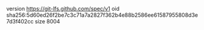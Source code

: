 version https://git-lfs.github.com/spec/v1
oid sha256:5d60ed26f2be7c3c71a7a2827f362b4e88b2586ee61587955808d3e7d3f402cc
size 8004
